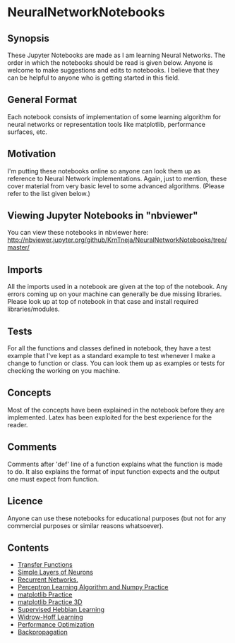 # NeuralNetworkNotebooks

## Synopsis

These Jupyter Notebooks are made as I am learning Neural Networks. The order in which the notebooks should be read is given below. Anyone is welcome to make suggestions and edits to notebooks. I believe that they can be helpful to anyone who is getting started in this field. 

## General Format

Each notebook consists of implementation of some learning algorithm for neural networks or representation tools like matplotlib, performance surfaces, etc.

## Motivation

I'm putting these notebooks online so anyone can look them up as reference to Neural Network implementations. Again, just to mention, these cover material from very basic level to some advanced algorithms. (Please refer to the list given below.)

## Viewing Jupyter Notebooks in "nbviewer"

You can view these notebooks in nbviewer here: http://nbviewer.jupyter.org/github/KrnTneja/NeuralNetworkNotebooks/tree/master/

## Imports

All the imports used in a notebook are given at the top of the notebook. Any errors coming up on your machine can generally be due missing libraries. Please look up at top of notebook in that case and install required libraries/modules.

## Tests

For all the functions and classes defined in notebook, they have a test example that I've kept as a standard example to test whenever I make a change to function or class. You can look them up as examples or tests for checking the working on you machine. 

## Concepts

Most of the concepts have been explained in the notebook before they are implemented. Latex has been exploited for the best experience for the reader.

## Comments

Comments after 'def' line of a function explains what the function is made to do. It also explains the format of input function expects and the output one must expect from function.

## Licence

Anyone can use these notebooks for educational purposes (but not for any commercial purposes or similar reasons whatsoever).

## Contents

<ul>
<li><a href="https://github.com/KrnTneja/NeuralNetworkNotebooks/blob/master/Transfer%20Functions.ipynb">Transfer Functions</a></li>
<li><a href="https://github.com/KrnTneja/NeuralNetworkNotebooks/blob/master/Simple%20Layers%20of%20Neurons.ipynb">Simple Layers of Neurons</a></li>
<li><a href= "https://github.com/KrnTneja/NeuralNetworkNotebooks/blob/master/Recurrent%20Networks.ipynb">Recurrent Networks.</a></li>
<li><a href= "https://github.com/KrnTneja/NeuralNetworkNotebooks/blob/master/Perceptron%20Learning%20Algorithm%20and%20Numpy%20Practice.ipynb">Perceptron Learning Algorithm and Numpy Practice</a></li>
<li><a href= "https://github.com/KrnTneja/NeuralNetworkNotebooks/blob/master/matplotlib%20Practice.ipynb">matplotlib Practice</a></li>
<li><a href= "https://github.com/KrnTneja/NeuralNetworkNotebooks/blob/master/matplotlib%20Practice%203D.ipynb">matplotlib Practice 3D</a></li>
<li><a href= "https://github.com/KrnTneja/NeuralNetworkNotebooks/blob/master/Supervised%20Hebbian%20Learning.ipynb">Supervised Hebbian Learning</a></li>
<li><a href= "https://github.com/KrnTneja/NeuralNetworkNotebooks/blob/master/Widrow-Hoff%20Learning.ipynb">Widrow-Hoff Learning</a></li>
<li><a href= "https://github.com/KrnTneja/NeuralNetworkNotebooks/blob/master/Performance%20Optimization.ipynb">Performance Optimization</a></li>
<li><a href= "https://github.com/KrnTneja/NeuralNetworkNotebooks/blob/master/Backpropagation.ipynb">Backpropagation</a></li>
<!--
 <li>Fruit Classification using Backpropagation.ipynb</li> -->
</ul>

